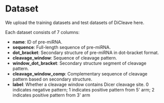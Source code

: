 # Dataset

We upload the training datasets and test datasets of DiCleave here.


Each dataset consists of 7 columns:
* **name**: ID of pre-miRNA.
* **sequence**: Full-length sequence of pre-miRNA.
* **dot_bracket**: Secondary structure of pre-miRNA in dot-bracket format.
* **cleavage_window**: Sequence of cleavage pattern.
* **window_dot_bracket**: Secondary structure segment of cleavage pattern.
* **cleavage_window_comp**: Complementary sequence of cleavage pattern based on secondary structure.
* **label**: Whether a cleavage window contains Dicer cleavage site. 0 indicates negative pattern; 1 indicates positive pattern from 5' arm; 2 indicates positive pattern from 3' arm
